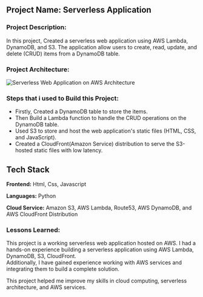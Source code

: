 ## Project Name: Serverless Application

### Project Description:

In this project, Created a serverless web application using AWS Lambda, DynamoDB, and S3. The application allow users to create, read, update, and delete (CRUD) items from a DynamoDB table.

### Project Architecture:

![Serverless Web Application on AWS Architecture](https://user-images.githubusercontent.com/66474973/228492073-5cd3d975-3439-4ce4-b109-fb33997df3c3.png)

### Steps that i used to Build this Project:

* Firstly, Created a DynamoDB table to store the items.
* Then Build a Lambda function to handle the CRUD operations on the DynamoDB table.
* Used S3 to store and host the web application's static files (HTML, CSS, and JavaScript).
* Created a CloudFront(Amazon Service) distribution to serve the S3-hosted static files with low latency.

## Tech Stack

**Frontend:** Html, Css, Javascript

**Languages:** Python

**Cloud Service:** Amazon S3, AWS Lambda, Route53, AWS DynamoDB, and AWS CloudFront Distribution

### Lessons Learned:

This project is a working serverless web application hosted on AWS.
I had a hands-on experience building a serverless application using AWS Lambda, DynamoDB, S3, CloudFront. \
Additionally, I have gained experience working with AWS services and integrating them to build a complete solution.

This project helped me improve my skills in cloud computing, serverless architecture, and AWS services.
